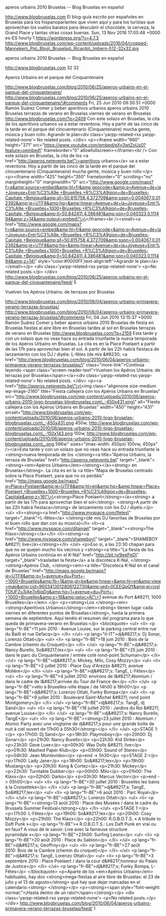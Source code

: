 aperos urbains 2010 Bruselas -- Blog Bruselas en español

http://www.blogbruselas.com El blog-guía escrito por españoles en
Bruselas para los hispanoparlantes que viven aquí y para los turistas
que aprovechan los vuelos baratos para descubrir el chocolate, la
cerveza, la Grand Place y tantas otras cosas buenas. Sun, 13 Nov 2016
17:05:48 +0000 es-ES hourly 1 https://wordpress.org/?v=4.7.3
http://www.blogbruselas.com/wp-content/uploads/2016/04/cropped-Manneken\_Pis\_Blog\_Bruselas\_Ricardo\_Imbern-512-32x32.jpg

aperos urbains 2010 Bruselas -- Blog Bruselas en español

http://www.blogbruselas.com 32 32

Aperos Urbains en el parque del Cinquantenaire

http://www.blogbruselas.com/blog/2010/06/25/aperos-urbains-en-el-parque-del-cinquantenaire/
http://www.blogbruselas.com/blog/2010/06/25/aperos-urbains-en-el-parque-del-cinquantenaire/\#comments
Fri, 25 Jun 2010 09:30:51 +0000 Ramón Suárez Comer y beber aperitivos
urbanos aperos urbains 2010 Bruselas terrazas de verano en Bruselas
viernes de verano en Bruselas http://www.blogbruselas.com/?p=2409 Con
este solazo en Bruselas, la cita de los aperitivos urbanos va a estar
reventona. Hoy a partir de las cinco de la tarde en el parque del
cincuentenario (Cinquantenaire) mucha gente, música y buen rollo:
Agrandir le plan\<div class=\'yarpp-related-rss yarpp-related-none\'\>
No related posts. \</div\> \<p\>\<iframe width=\"660\" height=\"371\"
src=\"https://www.youtube.com/embed/eXy3wtZoUs0?feature=oembed\"
frameborder=\"0\" allowfullscreen\>\</iframe\>\<br /\> Con este solazo
en Bruselas, la cita de los \<a
href=\"http://aperos.netevents.be\"\>aperitivos urbanos\</a\> va a estar
reventona. Hoy a partir de las cinco de la tarde en el parque del
cincuentenario (Cinquantenaire) mucha gente, música y buen rollo:\</p\>
\<p\>\<iframe width=\"425\" height=\"350\" frameborder=\"0\"
scrolling=\"no\" marginheight=\"0\" marginwidth=\"0\"
src=\"http://www.google.com/maps?f=q&amp;source=embed&amp;hl=fr&amp;geocode=&amp;q=Avenue+de+la+Joyeuse+Entr%C3%A9e,+Bruxelles,+R%C3%A9gion+de+Bruxelles-Capitale,+Belgique&amp;sll=50.815758,4.372709&amp;sspn=0.004067,0.012392&amp;ie=UTF8&amp;hq=&amp;hnear=Avenue+de+la+Joyeuse+Entr%C3%A9e,+Bruxelles+1000+Bruxelles,+R%C3%A9gion+de+Bruxelles-Capitale,+Belgique&amp;ll=50.842411,4.386481&amp;spn=0.040323,0.111494&amp;z=14&amp;output=embed\"\>\</iframe\>\<br
/\>\<small\>\<a
href=\"http://www.google.com/maps?f=q&amp;source=embed&amp;hl=fr&amp;geocode=&amp;q=Avenue+de+la+Joyeuse+Entr%C3%A9e,+Bruxelles,+R%C3%A9gion+de+Bruxelles-Capitale,+Belgique&amp;sll=50.815758,4.372709&amp;sspn=0.004067,0.012392&amp;ie=UTF8&amp;hq=&amp;hnear=Avenue+de+la+Joyeuse+Entr%C3%A9e,+Bruxelles+1000+Bruxelles,+R%C3%A9gion+de+Bruxelles-Capitale,+Belgique&amp;ll=50.842411,4.386481&amp;spn=0.040323,0.111494&amp;z=14\"
style=\"color:\#0000FF;text-align:left\"\>Agrandir le
plan\</a\>\</small\>\</p\> \<div class=\'yarpp-related-rss
yarpp-related-none\'\> \<p\>No related posts.\</p\> \</div\>
http://www.blogbruselas.com/blog/2010/06/25/aperos-urbains-en-el-parque-del-cinquantenaire/feed/
5

Vuelven los Apéros Urbains: de terrazas por Bruselas

http://www.blogbruselas.com/blog/2010/06/04/aperos-urbains-primavera-verano-terrazas-bruselas/
http://www.blogbruselas.com/blog/2010/06/04/aperos-urbains-primavera-verano-terrazas-bruselas/\#comments
Fri, 04 Jun 2010 13:15:37 +0000 Ramón Suárez Comer y beber aperos
urbains 2010 Bruselas de fiesta en Bruselas fiestas al aire libre en
Bruselas tardes al sol en Bruselas terrazas de verano en Bruselas
http://www.blogbruselas.com/?p=2159 Esta tarde y con un solazo que no
veas hace su entrada triunfante la nueva temporada de los Apéros Urbains
en Bruselas. La cita es en la Place Poelaert a partir de las 17h para
aprovechar bien el sol. A partir de las 22h habrá fiestaca de
lanzamiento con los DJ / diyéis: L-fêtes (de mis &\#8230; \<a
href=\"http://www.blogbruselas.com/blog/2010/06/04/aperos-urbains-primavera-verano-terrazas-bruselas/\"
class=\"more-link\"\>Continúa leyendo \<span
class=\"screen-reader-text\"\>Vuelven los Apéros Urbains: de terrazas
por Bruselas\</span\>\</a\>\<div class=\'yarpp-related-rss
yarpp-related-none\'\> No related posts. \</div\> \<p\>\<a
href=\"http://aperos.netevents.be\"\>\<img class=\"alignnone size-medium
wp-image-2160\" title=\"Fiesta callejera con los Apéros Urbains en
Bruselas\"
src=\"http://www.blogbruselas.com/wp-content/uploads/2010/06/aperos-urbains-2010-logo-bruselas-blogbruselas.com\_-450x431.png\"
alt=\"Fiesta callejera con los Apéros Urbains en Bruselas\"
width=\"450\" height=\"431\"
srcset=\"http://www.blogbruselas.com/wp-content/uploads/2010/06/aperos-urbains-2010-logo-bruselas-blogbruselas.com\_-450x431.png
450w,
http://www.blogbruselas.com/wp-content/uploads/2010/06/aperos-urbains-2010-logo-bruselas-blogbruselas.com\_-150x143.png
150w,
http://www.blogbruselas.com/wp-content/uploads/2010/06/aperos-urbains-2010-logo-bruselas-blogbruselas.com\_.png
566w\" sizes=\"(max-width: 450px) 100vw, 450px\" /\>\</a\>Esta tarde y
con un solazo que no veas hace su entrada triunfante la \<strong\>nueva
temporada de los \</strong\>\<a title=\"Apéros Urbains, la terraza de
Bruselas\" href=\"http://aperos.netevents.be\"
target=\"\_blank\"\>\<strong\>\<em\>Apéros
Urbains\</em\>\</strong\>\</a\>\<strong\> en Bruselas\</strong\>. La
cita es en la \<a title=\"Mapa de Bruselas centrado sobre la Place
Poelaert, para que no os perdáis\"
href=\"http://maps.google.be/maps?q=Place+Poelaert&amp;ie=UTF8&amp;hl=en&amp;hq=&amp;hnear=Place+Poelaert,+Bruxelles+1000+Bruxelles,+R%C3%A9gion+de+Bruxelles-Capitale&amp;z=16\"\>\<strong\>Place
Poelaert\</strong\>\</a\>\<strong\> a partir de las 17h para aprovechar
bien el sol\</strong\>. \<strong\>A partir de las 22h habrá
fiestaca\</strong\> de lanzamiento con los DJ / diyéis:\</p\> \<ul\>
\<li\>\<strong\>\<a href=\"http://www.myspace.com/lfetes\"
target=\"\_blank\"\>L-fêtes\</a\> \</strong\>(de mis DJ favoritas de
Bruselas por el buen rollo que dan con su música)\</li\> \<li\>\<a
href=\"http://www.myspace.com/djtange\"
target=\"\_blank\"\>\<strong\>The Klaxx\</strong\>\</a\>\</li\>
\<li\>\<strong\>\<a href=\"http://www.myspace.com/shameboy\"
target=\"\_blank\"\>SHAMEBOY &\#8211; live\</a\>\</strong\>\</li\>
\</ul\> \<p\>Eso sí, a las 23:30 chapan para que no se quejen mucho los
vecinos y \<strong\>\<a title=\"La fiesta de los Apéros Urbains continúa
en el K-Nal\" href=\"http://bit.ly/9eePeD\"
target=\"\_blank\"\>trasladan la fiesta\</a\> a la discoteca K-Nal,
\</strong\>\<strong\>Apéros Club, \</strong\>\<em\>\<a title=\"Discoteca
K-Nal en el canal de Bruselas\"
href=\"http://maps.google.be/maps?ie=UTF8&amp;q=1+avenue+du+Port+-+1000+Bruxelles&amp;fb=1&amp;gl=be&amp;hnear=&amp;hl=en&amp;view=map&amp;cid=9603413012806122730&amp;ved=0CEEQpQY&amp;ei=ivsITOfJFZu3jAe7o6iqDg&amp;hq=1+avenue+du+Port+-+1000+Bruxelles&amp;z=16&amp;iwloc=A\"\>1
avenue du Port &\#8211; 1000 Bruxelles\</a\>\</em\>.\</p\>
\<p\>\<strong\>Los \</strong\>\<em\>\<strong\>Aperitivos
Urbanos\</strong\>\</em\>\<strong\> tienen lugar cada viernes en
diferentes puntos de Bruselas\</strong\>, hasta la primera semana de
septiembre. Aquí tenéis el resumen del programa para lo que queda de
primavera-verano en Bruselas:\</p\> \<blockquote\> \<ul\> \<li\> \<p
lang=\"fr-BE\"\>11 juin 2010 : Avenue Louise, sur le parking central
entre rue du Bailli et rue Defacq\</p\> \</li\> \</ul\> \<p
lang=\"it-IT\"\>dj&\#8217;s: Dj Sonar, Lorenzo Ottati\</p\> \<ul\>
\<li\> \<p lang=\"fr-BE\"\>18 juin 2010 : Bois de la Cambre (chemin du
Croquet)\</p\> \</li\> \</ul\> \<p lang=\"fr-BE\"\>dj&\#8217;s: Nancy
Burello, So&\#8217;lex\</p\> \<ul\> \<li\> \<p lang=\"fr-BE\"\>25 juin
2010 : dans le parc du Cinquantenaire / entrée coté rond-point
Schuman\</p\> \</li\> \</ul\> \<p lang=\"fr-BE\"\>dj&\#8217;s: Mickey,
Milo, Cosy Mozzy\</p\> \<ul\> \<li\> \<p lang=\"fr-BE\"\>2 juillet
2010 : Place Guy d'Arezzo &\#8211; avenue Molière\</p\> \</li\> \</ul\>
\<p lang=\"fr-BE\"\>dj&\#8217;s: TangE, L-Fêtes\</p\> \<ul\> \<li\> \<p
lang=\"fr-BE\"\>4 juillet 2010: environs de l&\#8217;Atomium / dans le
cadre de l&\#8217;arrivée du Tour de France de\</p\> \</li\> \</ul\> \<p
lang=\"fr-BE\"\>vélo à Bruxelles-ville étape / de 14h00 à 19h00\</p\>
\<p lang=\"fr-BE\"\>dj&\#8217;s: Lorenzo Ottati, Funky Bompa\</p\>
\<ul\> \<li\> \<p lang=\"fr-BE\"\>9 juillet 2010 : Boulevard
Saint-Michel &\#8211; rond point Montgomery\</p\> \</li\> \</ul\> \<p
lang=\"fr-BE\"\>dj&\#8217;s: TangE, dj Sand\</p\> \<ul\> \<li\> \<p
lang=\"fr-BE\"\>16 juillet 2010 : Jardins du Roi &\#8211; avenue
Louise\</p\> \</li\> \</ul\> \<p lang=\"fr-BE\"\>dj&\#8217;s: Nancy
Burello, TangE\</p\> \<ul\> \<li\> \<p lang=\"fr-BE\"\>\<strong\>23
juillet 2010 : Atomium / Atomic Party avec une vingtaine de dj&\#8217;s
pour une grande boîte de nuit à ciel ouvert de 17h00 à
05h30\</strong\>\</p\> \</li\> \</ul\> \<p\>STAGE 1:\</p\> \<p\>17h00:
Dj Sand\</p\> \<p\>18h30: Playmoboy\</p\> \<p\>20h00: Dj Sonar\</p\>
\<p\>21h30: Nancy Burello\</p\> \<p\>22h30: Kid Strike\</p\> \<p\>23h30:
Dave Luxe\</p\> \<p\>00h30: Wax Dolls &\#8211; live\</p\> \<p\>01h30:
Mashed Paper Klub\</p\> \<p\>03h00: Sound of Stereo\</p\> \<p\>04h30:
Jean Montevideo\</p\> \<p\>end -&gt; 5h30\</p\> \<p\>STAGE 2:\</p\>
\<p\>17h00: Lady Jane\</p\> \<p\>18h00: So&\#8217;lex\</p\> \<p\>19h00:
Mustang\</p\> \<p\>20h30: Kong &amp; Cortez\</p\> \<p\>21h30:
Mickey\</p\> \<p\>22h30: Turntable Dubber\</p\> \<p\>00h00: Milo\</p\>
\<p\>01h00: The Klaxx\</p\> \<p\>02h00: Darko\</p\> \<p\>03h30: Marcus
Vector\</p\> \<p\>end -&gt; 05h00\</p\> \<ul\> \<li\> \<p
lang=\"fr-BE\"\>30 juillet 2010 : Bruxelles les bains à la
Croisetteke\</p\> \</li\> \</ul\> \<p lang=\"fr-BE\"\>dj&\#8217;s:
TangE, So&\#8217;lex\</p\> \<ul\> \<li\> \<p lang=\"fr-BE\"\>6 août
2010 : Parc Royal\</p\> \</li\> \</ul\> \<p lang=\"fr-BE\"\>dj&\#8217;s:
Lorenzo Ottati\</p\> \<ul\> \<li\> \<p lang=\"fr-BE\"\>\<strong\>13 août
2010 : Place des Musées / dans le cadre du Brussels Summer
Festival\</strong\>\</p\> \</li\> \</ul\> \<p\>STAGE 1:\</p\>
\<p\>17h30: L-Fêtes\</p\> \<p\>19h00: So&\#8217;lex\</p\> \<p\>20h00:
Cosy Mozzy\</p\> \<p\>21h00: The Klaxx\</p\> \<p\>22h00: R.O.B.O.T.S.
« A tribute to Daft Punk »\</p\> \<p lang=\"fr-BE\"\>« R.O.B.O.T.S.: Les
Daft Punk en vrai ou en faux? A vous de le savoir. Live avec la fameuse
structure pyramidale »\</p\> \<p lang=\"fr-BE\"\>23h00: Surfing
Leons\</p\> \<ul\> \<li\> \<p lang=\"fr-BE\"\>20 août 2010 : Place du
Sablon\</p\> \</li\> \</ul\> \<p lang=\"fr-BE\"\>dj&\#8217;s;
Geoffroy\</p\> \<ul\> \<li\> \<p lang=\"fr-BE\"\>27 août
2010: Bois de la Cambre (chemin du croquet)\</p\> \</li\> \</ul\> \<p
lang=\"fr-BE\"\>dj&\#8217;s: TangE, Lorenzo Ottati\</p\> \<ul\> \<li\>
\<p lang=\"fr-BE\"\>3 septembre 2010 : Place Poelaert / dans la cour
d&\#8217;honneur du Palais de Justice\</p\> \</li\> \</ul\> \<p
lang=\"fr-BE\"\>dj&\#8217;s; Funky Bompa, L-Fêtes\</p\> \</blockquote\>
\<p\>Aparte de los \<em\>Apéros Urbains\</em\> habituales, hay dos
\<strong\>mega-fiestas al aire libre de Bruselas: el 23 de julio y el 13
de agosto\</strong\> qué hay que dejar marcadas en el
calendario.\<strong\> \</strong\>\</p\> \<p\>\<strong\>\<span
style=\"font-weight: normal;\"\>¡Hasta dentro de un
rato!\</span\>\</strong\>\</p\> \<div class=\'yarpp-related-rss
yarpp-related-none\'\> \<p\>No related posts.\</p\> \</div\>
http://www.blogbruselas.com/blog/2010/06/04/aperos-urbains-primavera-verano-terrazas-bruselas/feed/
1
